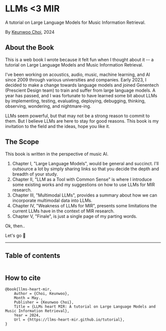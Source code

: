 # LLMs <3 MIR

A tutorial on Large Language Models for Music Information Retrieval.

By [Keunwoo Choi](https://keunwoochoi.github.io/), 2024

## About the Book

This is a web book I wrote because it felt fun when I thought about it -- a tutorial on Large Language Models and Music Information Retrieval. 

I've been working on acoustics, audio, music, machine learning, and AI since 2009 through various universities and companies. Early 2023, I decided to make a change towards language models and joined Genentech (Prescient Design team) to train and suffer from large language models. A year has passed, and I was fortunate to have learned some bit about LLMs by implementing, testing, evaluating, deploying, debugging, thinking, observing, wondering, and nightmare-ing.

LLMs seem powerful, but that may not be a strong reason to commit to them. 
But I believe LLMs are here to stay for good reasons.
This book is my invitation to the field and the ideas, hope you like it.   

## The Scope

This book is written in the perspective of music AI.

1. Chapter I, "Large Language Models", would be general and succinct. I'll outsource a lot by simply sharing links so that you decide the depth and breadth of your study.
2. Chapter II, "LLM as a Tool with Common Sense" is where I introduce some existing works and my suggestions on how to use LLMs for MIR research. 
3. Chapter III, "Multimodal LLMs", provides a summary about how we can incorporate multimodal data into LLMs.
4. Chapter IV, "Weakness of LLMs for MIR", presents some limitations the current LLMs have in the context of MIR research.
5. Chapter V, "Finale", is just a single page of my parting words.

Ok, then..

Let's go 🥁

---


## Table of contents

```{tableofcontents}
```


## How to cite

```
@book{llms-heart-mir,
    Author = {Choi, Keunwoo},
    Month = May.,
    Publisher = {Keunwoo Choi},
    Title = {LLMs heart MIR: A tutorial on Large Language Models and Music Information Retrieval},
    Year = 2024,
    Url = {https://llms-heart-mir.github.io/tutorial},
}
```